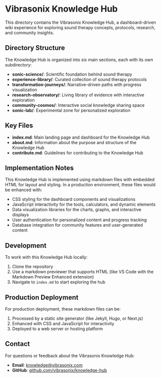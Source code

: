 # Vibrasonix Knowledge Hub

This directory contains the Vibrasonix Knowledge Hub, a dashboard-driven wiki experience for exploring sound therapy concepts, protocols, research, and community insights.

## Directory Structure

The Knowledge Hub is organized into six main sections, each with its own subdirectory:

- **sonic-science/**: Scientific foundation behind sound therapy
- **experience-library/**: Curated collection of sound therapy protocols
- **transformation-journeys/**: Narrative-driven paths with progress visualization
- **research-observatory/**: Living library of evidence with interactive exploration
- **community-cosmos/**: Interactive social knowledge sharing space
- **sonic-lab/**: Experimental zone for personalized exploration

## Key Files

- **index.md**: Main landing page and dashboard for the Knowledge Hub
- **about.md**: Information about the purpose and structure of the Knowledge Hub
- **contribute.md**: Guidelines for contributing to the Knowledge Hub

## Implementation Notes

This Knowledge Hub is implemented using markdown files with embedded HTML for layout and styling. In a production environment, these files would be enhanced with:

- CSS styling for the dashboard components and visualizations
- JavaScript interactivity for the tools, calculators, and dynamic elements
- Data visualization libraries for the charts, graphs, and interactive displays
- User authentication for personalized content and progress tracking
- Database integration for community features and user-generated content

## Development

To work with this Knowledge Hub locally:

1. Clone the repository
2. Use a markdown previewer that supports HTML (like VS Code with the Markdown Preview Enhanced extension)
3. Navigate to `index.md` to start exploring the hub

## Production Deployment

For production deployment, these markdown files can be:

1. Processed by a static site generator (like Jekyll, Hugo, or Next.js)
2. Enhanced with CSS and JavaScript for interactivity
3. Deployed to a web server or hosting platform

## Contact

For questions or feedback about the Vibrasonix Knowledge Hub:

- **Email**: knowledge@vibrasonix.com
- **GitHub**: [github.com/vibrasonix/knowledge-hub](https://github.com/vibrasonix/knowledge-hub)
